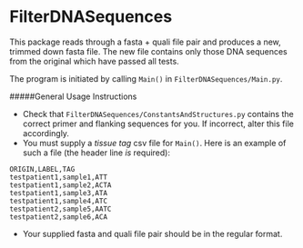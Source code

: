 FilterDNASequences
==================

This package reads through a fasta + quali file pair and produces a new, trimmed down fasta file. The new file contains only those DNA sequences from the original which have passed all tests. 

The program is initiated by calling `Main()` in `FilterDNASequences/Main.py`.


#####General Usage Instructions
- Check that `FilterDNASequences/ConstantsAndStructures.py` contains the correct primer and flanking sequences for you. If incorrect, alter this file accordingly.
- You must supply a *tissue tag* csv file for `Main()`. Here is an example of such a file (the header line *is* required):
```
ORIGIN,LABEL,TAG
testpatient1,sample1,ATT
testpatient1,sample2,ACTA
testpatient1,sample3,ATA
testpatient1,sample4,ATC
testpatient2,sample5,AATC
testpatient2,sample6,ACA
```
- Your supplied fasta and quali file pair should be in the regular format.
